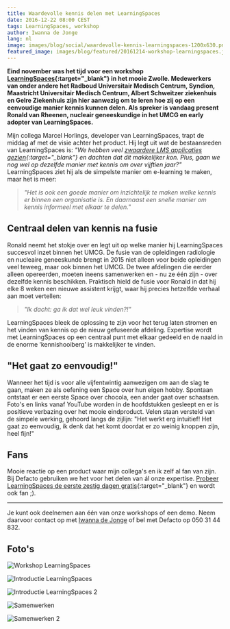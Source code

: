 ```yaml
---
title: Waardevolle kennis delen met LearningSpaces
date: 2016-12-22 08:00 CEST
tags: LearningSpaces, workshop
author: Iwanna de Jonge
lang: nl
image: images/blog/social/waardevolle-kennis-learningspaces-1200x630.png
featured_image: images/blog/featured/20161214-workshop-learningspaces.jpg
---
```


**Eind november was het tijd voor een workshop [LearningSpaces](http://www.learningspaces.nl){:target="_blank"} in het mooie Zwolle. Medewerkers van onder andere het Radboud Universitair Medisch Centrum, Syndion, Maastricht Universitair Medisch Centrum, Albert Schweitzer ziekenhuis en Gelre Ziekenhuis zijn hier aanwezig om te leren hoe zij op een eenvoudige manier kennis kunnen delen. Als spreker is vandaag present Ronald van Rheenen, nucleair geneeskundige in het UMCG en early adopter van LearningSpaces.**

Mijn collega Marcel Horlings, developer van LearningSpaces, trapt de middag af met de visie achter het product. Hij legt uit wat de bestaansreden van LearningSpaces is: *"We hebben veel [zwaardere LMS applicaties gezien](http://blog.learningspaces.io/ending-the-lms-era-for-organisations/){:target="_blank"} en dachten dat dit makkelijker kon. Plus, gaan we nog wel op dezelfde manier met kennis om over vijftien jaar?"* LearningSpaces ziet hij als de simpelste manier om e-learning te maken, maar het is meer:

> *"Het is ook een goede manier om inzichtelijk te maken welke kennis er binnen een organisatie is. En daarnaast een snelle manier om kennis informeel met elkaar te delen."*

## Centraal delen van kennis na fusie

Ronald neemt het stokje over en legt uit op welke manier hij LearningSpaces succesvol inzet binnen het UMCG. De fusie van de opleidingen radiologie en nucleaire geneeskunde brengt in 2015 niet alleen voor beide opleidingen veel teweeg, maar ook binnen het UMCG. De twee afdelingen die eerder alleen opereerden, moeten ineens samenwerken en - nu ze één zijn - over dezelfde kennis beschikken. Praktisch hield de fusie voor Ronald in dat hij elke 8 weken een nieuwe assistent krijgt, waar hij precies hetzelfde verhaal aan moet vertellen:

> *"Ik dacht: ga ik dat wel leuk vinden?!"*

LearningSpaces bleek de oplossing te zijn voor het terug laten stromen en het vinden van kennis op de nieuw gefuseerde afdeling. Expertise wordt met LearningSpaces op een centraal punt met elkaar gedeeld en de naald in de enorme ‘kennishooiberg’ is makkelijker te vinden.

## "Het gaat zo eenvoudig!"

Wanneer het tijd is voor alle vijfentwintig aanwezigen om aan de slag te gaan, maken ze als oefening een Space over hun eigen hobby. Spontaan ontstaat er een eerste Space over chocola, een ander gaat over schaatsen. Foto's en links vanaf YouTube worden in de hoofdstukken gesleept en er is positieve verbazing over het mooie eindproduct. Velen staan versteld van de simpele werking, gehoord langs de zijlijn: "Het werkt erg intuitief! Het gaat zo eenvoudig, ik denk dat het komt doordat er zo weinig knoppen zijn, heel fijn!"

## Fans

Mooie reactie op een product waar mijn collega's en ik zelf al fan van zijn. Bij Defacto gebruiken we het voor het delen van ál onze expertise. [Probeer LearningSpaces de eerste zestig dagen gratis](http://www.learningspaces.nl){:target="_blank"} en wordt ook fan ;).

---

Je kunt ook deelnemen aan één van onze workshops of een demo. Neem daarvoor contact op met [Iwanna de Jonge](mailto:iwanna@defacto.nl) of bel met Defacto op 050 31 44 832.

## Foto's

![Workshop LearningSpaces](/images/blog/20161214-workshop-learningspaces-01.jpg)

![Introductie LearningSpaces](/images/blog/20161214-workshop-learningspaces-02.jpg)

![Introductie LearningSpaces 2](/images/blog/20161214-workshop-learningspaces-03.jpg)

![Samenwerken](/images/blog/20161214-workshop-learningspaces-04.jpg)

![Samenwerken 2](/images/blog/20161214-workshop-learningspaces-05.jpg)
